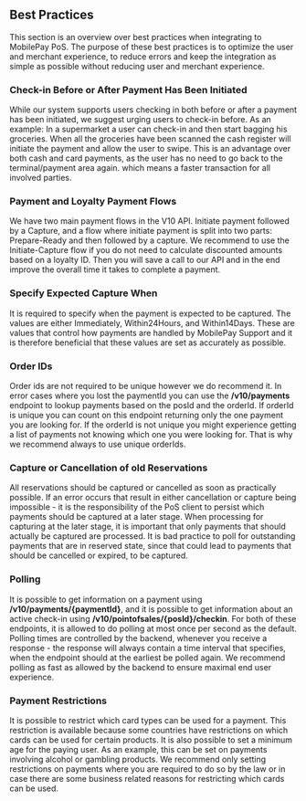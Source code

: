 ## <a name="best_practices"></a> Best Practices

This section is an overview over best practices when integrating to MobilePay PoS. The purpose of these best practices is to optimize the user and merchant experience, to reduce errors and keep the integration as simple as possible without reducing user and merchant experience. 

### Check-in Before or After Payment Has Been Initiated
While our system supports users checking in both before or after a payment has been initiated, we suggest urging users to check-in before.
As an example: In a supermarket a user can check-in and then start bagging his groceries. When all the groceries have been scanned the cash register will initiate the payment and allow the user to swipe. 
This is an advantage over both cash and card payments, as the user has no need to go back to the terminal/payment area again. which means a faster transaction for all involved parties.

### Payment and Loyalty Payment Flows
We have two main payment flows in the V10 API.
Initiate payment followed by a Capture, and a flow where initiate payment is split into two parts: Prepare-Ready and then followed by a capture.
We recommend to use the Initiate-Capture flow if you do not need to calculate discounted amounts based on a loyalty ID. Then you will save a call to our API and in the end improve the overall time it takes to complete a payment.

### Specify Expected Capture When
It is required to specify when the payment is expected to be captured. The values are either Immediately, Within24Hours, and Within14Days. These are values that control how payments are handled by MobilePay Support and it is therefore beneficial that these values are set as accurately as possible.

### Order IDs
Order ids are not required to be unique however we do recommend it.
In error cases where you lost the paymentId you can use the **/v10/payments** endpoint to lookup payments based on the posId and the orderId. If orderId is unique you can count on this endpoint returning only the one payment you are looking for. If the orderId is not unique you might experience getting a list of payments not knowing which one you were looking for.
That is why we recommend always to use unique orderIds.

### Capture or Cancellation of old Reservations
All reservations should be captured or cancelled as soon as practically possible. If an error occurs that result in either cancellation or capture being impossible - it is the responsibility of the PoS client to persist which payments should be captured at a later stage. When processing for capturing at the later stage, it is important that only payments that should actually be captured are processed.
It is bad practice to poll for outstanding payments that are in reserved state, since that could lead to payments that should be cancelled or expired, to be captured.

### Polling
It is possible to get information on a payment using **/v10/payments/{paymentId}**, and it is possible to get information about an active check-in using **/v10/pointofsales/{posId}/checkin**. 
For both of these endpoints, it is allowed to do polling at most once per second as the default. Polling times are controlled by the backend, whenever you receive a response - the response will always contain a time interval that specifies, when the endpoint should at the earliest be polled again. We recommend polling as fast as allowed by the backend to ensure maximal end user experience.

### Payment Restrictions
It is possible to restrict which card types can be used for a payment. This restriction is available because some countries have restrictions on which cards can be used for certain products.
It is also possible to set a minimum age for the paying user. As an example, this can be set on payments involving alcohol or gambling products.
We recommend only setting restrictions on payments where you are required to do so by the law or in case there are some business related reasons for restricting which cards can be used. 


